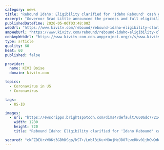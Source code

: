 ```yaml
---
category: news
title: "Rebound Idaho: Eligibility clarified for 'Idaho Rebound' cash grant"
excerpt: "Governor Brad Little announced the process and full eligibility criteria Monday for small businesses to apply for an Idaho Rebound cash grant. This comes after his announcement last week that $300 million in cash grants will be made available to Idaho small businesses impacted by COVID-19."
publishedDateTime: 2020-05-06T03:48:00Z
webUrl: "https://www.kivitv.com/rebound/rebound-idaho-eligibility-clarified-for-idaho-rebound-cash-grant"
ampWebUrl: "https://www.kivitv.com/rebound/rebound-idaho-eligibility-clarified-for-idaho-rebound-cash-grant?_amp=true"
cdnAmpWebUrl: "https://www-kivitv-com.cdn.ampproject.org/c/s/www.kivitv.com/rebound/rebound-idaho-eligibility-clarified-for-idaho-rebound-cash-grant?_amp=true"
type: article
quality: 60
heat: 60
published: false

provider:
  name: KIVI Boise
  domain: kivitv.com

topics:
  - Coronavirus in US
  - Coronavirus

tags:
  - US-ID

images:
  - url: "https://ewscripps.brightspotcdn.com/dims4/default/660adc7/2147483647/strip/true/crop/1210x681+0+1/resize/1280x720!/quality/90/?url=https%3A%2F%2Fewscripps.brightspotcdn.com%2Ff0%2F12%2F291d1ed348a592143d537c954508%2Fscreen-shot-2020-05-05-at-9.25.12%20PM.png"
    width: 1280
    height: 720
    title: "Rebound Idaho: Eligibility clarified for 'Idaho Rebound' cash grant"

secured: "ckFZDEUrxW8Kt3GBhDSgp/kST+/Lnbl3iKu+MOujMeJDO7LweRKv01jhCw9doCzcNP8SGjxsscrA3jLLk287uxvSRt1ItiCHMkfBWejSXWctVVUiKEAcn0OaZ4moZgfcBwl7o8xC9xp9dJpGp/c9Hcjl61VeugFO5UqB9jPcMlD8HJ1m/ogeAtZgyh2n2RKv0vG2u1Xx+ww7bzcd5jPdXzRQ8Q3KTSG+iDtr1ua2wJ1P4uNja7e9tFVNZS89a2c7gr80TsBHBjUWe+Kw3ouJgxLtuTWtCkOh5sUt/ccjB2Q8cpKZqoK7ahqpFMCyoDhx;vVJ+MqM2QhRjHKwED8J9dw=="
---
```


